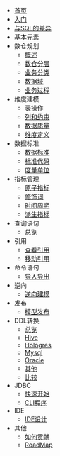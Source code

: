 <!-- docs/_sidebar.md -->

* [首页](zh-cn/README.md)
* [入门](zh-cn/guide.md)
* [与SQL的差异](zh-cn/difference.md)
* [基本元素](zh-cn/basic.md)
* 数仓规划
    * [概述](zh-cn/layer/guide.md)
    * [数仓分层](zh-cn/layer/data_layer.md)
    * [业务分类](zh-cn/layer/business_category.md)
    * [数据域](zh-cn/layer/data_domain.md)
    * [业务过程](zh-cn/layer/business_process.md)
* 维度建模
    * [表操作](zh-cn/model/table.md)
    * [列和约束](zh-cn/model/column.md)
    * [数据质量](zh-cn/model/quality.md)
    * [维度定义](zh-cn/model/dimension.md)
* 数据标准
    * [数据标准](zh-cn/standard/standard_dict.md)
    * [标准代码](zh-cn/standard/code_table.md)
    * [度量单位](zh-cn/standard/measure_unit.md)
* 指标管理
    * [原子指标](zh-cn/indicator/atomic.md)
    * [修饰词](zh-cn/indicator/adjunct.md)
    * [时间周期](zh-cn/indicator/time_period.md)
    * [派生指标](zh-cn/indicator/derivative.md)
* 查询语句
    * [总览](zh-cn/query/guide.md)
* 引用
    * [查看引用](zh-cn/references/show_references.md)
    * [移动引用](zh-cn/references/move_references.md)
* 命令语句
    * [导入导出](zh-cn/command/impexp.md)
* 逆向
    * [逆向建模](zh-cn/reverse/model.md)
* 发布
    * [模型发布](zh-cn/publish/model.md)
* DDL转换
    * [总览](zh-cn/transformer/guide.md)
    * [Hive](zh-cn/transformer/hive.md)
    * [Hologres](zh-cn/transformer/hologres.md)
    * [Mysql](zh-cn/transformer/mysql.md)
    * [Oracle](zh-cn/transformer/oracle.md)
    * [其他](zh-cn/transformer/other.md)
    * [比较](zh-cn/transformer/compare.md)
* JDBC
    * [快速开始](zh-cn/jdbc/guide.md)
    * [CLI程序](zh-cn/jdbc/cli.md)
* IDE
    * [IDE设计](zh-cn/ide/design.md)
* 其他
    * [如何贡献](zh-cn/how-to-contribute.md)
    * [RoadMap](zh-cn/roadmap.md)